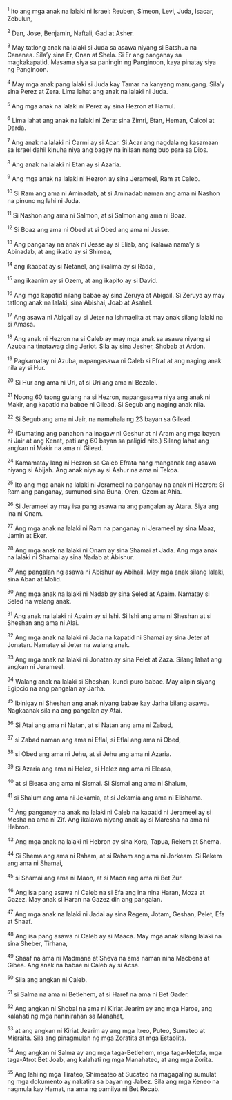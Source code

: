 <sup>1</sup>
Ito ang mga anak na lalaki ni Israel: Reuben, Simeon, Levi, Juda, Isacar, Zebulun, 

<sup>2</sup>
Dan, Jose, Benjamin, Naftali, Gad at Asher.

<sup>3</sup>
May tatlong anak na lalaki si Juda sa asawa niyang si Batshua na Cananea. Silaʼy sina Er, Onan at Shela. Si Er ang panganay sa magkakapatid. Masama siya sa paningin ng Panginoon, kaya pinatay siya ng Panginoon. 

<sup>4</sup>
May mga anak pang lalaki si Juda kay Tamar na kanyang manugang. Silaʼy sina Perez at Zera. Lima lahat ang anak na lalaki ni Juda. 

<sup>5</sup>
Ang mga anak na lalaki ni Perez ay sina Hezron at Hamul. 

<sup>6</sup>
Lima lahat ang anak na lalaki ni Zera: sina Zimri, Etan, Heman, Calcol at Darda. 

<sup>7</sup>
Ang anak na lalaki ni Carmi ay si Acar. Si Acar ang nagdala ng kasamaan sa Israel dahil kinuha niya ang bagay na inilaan nang buo para sa Dios. 

<sup>8</sup>
Ang anak na lalaki ni Etan ay si Azaria.

<sup>9</sup>
Ang mga anak na lalaki ni Hezron ay sina Jerameel, Ram at Caleb. 

<sup>10</sup>
Si Ram ang ama ni Aminadab, at si Aminadab naman ang ama ni Nashon na pinuno ng lahi ni Juda. 

<sup>11</sup>
Si Nashon ang ama ni Salmon, at si Salmon ang ama ni Boaz. 

<sup>12</sup>
Si Boaz ang ama ni Obed at si Obed ang ama ni Jesse. 

<sup>13</sup>
Ang panganay na anak ni Jesse ay si Eliab, ang ikalawa namaʼy si Abinadab, at ang ikatlo ay si Shimea, 

<sup>14</sup>
ang ikaapat ay si Netanel, ang ikalima ay si Radai, 

<sup>15</sup>
ang ikaanim ay si Ozem, at ang ikapito ay si David. 

<sup>16</sup>
Ang mga kapatid nilang babae ay sina Zeruya at Abigail. Si Zeruya ay may tatlong anak na lalaki, sina Abishai, Joab at Asahel. 

<sup>17</sup>
Ang asawa ni Abigail ay si Jeter na Ishmaelita at may anak silang lalaki na si Amasa.

<sup>18</sup>
Ang anak ni Hezron na si Caleb ay may mga anak sa asawa niyang si Azuba na tinatawag ding Jeriot. Sila ay sina Jesher, Shobab at Ardon. 

<sup>19</sup>
Pagkamatay ni Azuba, napangasawa ni Caleb si Efrat at ang naging anak nila ay si Hur. 

<sup>20</sup>
Si Hur ang ama ni Uri, at si Uri ang ama ni Bezalel. 

<sup>21</sup>
Noong 60 taong gulang na si Hezron, napangasawa niya ang anak ni Makir, ang kapatid na babae ni Gilead. Si Segub ang naging anak nila. 

<sup>22</sup>
Si Segub ang ama ni Jair, na namahala ng 23 bayan sa Gilead. 

<sup>23</sup>
(Dumating ang panahon na inagaw ni Geshur at ni Aram ang mga bayan ni Jair at ang Kenat, pati ang 60 bayan sa paligid nito.) Silang lahat ang angkan ni Makir na ama ni Gilead. 

<sup>24</sup>
Kamamatay lang ni Hezron sa Caleb Efrata nang manganak ang asawa niyang si Abijah. Ang anak niya ay si Ashur na ama ni Tekoa.

<sup>25</sup>
Ito ang mga anak na lalaki ni Jerameel na panganay na anak ni Hezron: Si Ram ang panganay, sumunod sina Buna, Oren, Ozem at Ahia. 

<sup>26</sup>
Si Jerameel ay may isa pang asawa na ang pangalan ay Atara. Siya ang ina ni Onam. 

<sup>27</sup>
Ang mga anak na lalaki ni Ram na panganay ni Jerameel ay sina Maaz, Jamin at Eker. 

<sup>28</sup>
Ang mga anak na lalaki ni Onam ay sina Shamai at Jada. Ang mga anak na lalaki ni Shamai ay sina Nadab at Abishur. 

<sup>29</sup>
Ang pangalan ng asawa ni Abishur ay Abihail. May mga anak silang lalaki, sina Aban at Molid. 

<sup>30</sup>
Ang mga anak na lalaki ni Nadab ay sina Seled at Apaim. Namatay si Seled na walang anak. 

<sup>31</sup>
Ang anak na lalaki ni Apaim ay si Ishi. Si Ishi ang ama ni Sheshan at si Sheshan ang ama ni Alai. 

<sup>32</sup>
Ang mga anak na lalaki ni Jada na kapatid ni Shamai ay sina Jeter at Jonatan. Namatay si Jeter na walang anak. 

<sup>33</sup>
Ang mga anak na lalaki ni Jonatan ay sina Pelet at Zaza. Silang lahat ang angkan ni Jerameel. 

<sup>34</sup>
Walang anak na lalaki si Sheshan, kundi puro babae. May alipin siyang Egipcio na ang pangalan ay Jarha. 

<sup>35</sup>
Ibinigay ni Sheshan ang anak niyang babae kay Jarha bilang asawa. Nagkaanak sila na ang pangalan ay Atai. 

<sup>36</sup>
Si Atai ang ama ni Natan, at si Natan ang ama ni Zabad, 

<sup>37</sup>
si Zabad naman ang ama ni Eflal, si Eflal ang ama ni Obed, 

<sup>38</sup>
si Obed ang ama ni Jehu, at si Jehu ang ama ni Azaria. 

<sup>39</sup>
Si Azaria ang ama ni Helez, si Helez ang ama ni Eleasa, 

<sup>40</sup>
at si Eleasa ang ama ni Sismai. Si Sismai ang ama ni Shalum, 

<sup>41</sup>
si Shalum ang ama ni Jekamia, at si Jekamia ang ama ni Elishama.

<sup>42</sup>
Ang panganay na anak na lalaki ni Caleb na kapatid ni Jerameel ay si Mesha na ama ni Zif. Ang ikalawa niyang anak ay si Maresha na ama ni Hebron. 

<sup>43</sup>
Ang mga anak na lalaki ni Hebron ay sina Kora, Tapua, Rekem at Shema. 

<sup>44</sup>
Si Shema ang ama ni Raham, at si Raham ang ama ni Jorkeam. Si Rekem ang ama ni Shamai, 

<sup>45</sup>
si Shamai ang ama ni Maon, at si Maon ang ama ni Bet Zur. 

<sup>46</sup>
Ang isa pang asawa ni Caleb na si Efa ang ina nina Haran, Moza at Gazez. May anak si Haran na Gazez din ang pangalan. 

<sup>47</sup>
Ang mga anak na lalaki ni Jadai ay sina Regem, Jotam, Geshan, Pelet, Efa at Shaaf. 

<sup>48</sup>
Ang isa pang asawa ni Caleb ay si Maaca. May mga anak silang lalaki na sina Sheber, Tirhana, 

<sup>49</sup>
Shaaf na ama ni Madmana at Sheva na ama naman nina Macbena at Gibea. Ang anak na babae ni Caleb ay si Acsa. 

<sup>50</sup>
Sila ang angkan ni Caleb.

<sup>51</sup>
si Salma na ama ni Betlehem, at si Haref na ama ni Bet Gader. 

<sup>52</sup>
Ang angkan ni Shobal na ama ni Kiriat Jearim ay ang mga Haroe, ang kalahati ng mga naninirahan sa Manahat, 

<sup>53</sup>
at ang angkan ni Kiriat Jearim ay ang mga Itreo, Puteo, Sumateo at Misraita. Sila ang pinagmulan ng mga Zoratita at mga Estaolita. 

<sup>54</sup>
Ang angkan ni Salma ay ang mga taga-Betlehem, mga taga-Netofa, mga taga-Atrot Bet Joab, ang kalahati ng mga Manahateo, at ang mga Zorita. 

<sup>55</sup>
Ang lahi ng mga Tirateo, Shimeateo at Sucateo na magagaling sumulat ng mga dokumento ay nakatira sa bayan ng Jabez. Sila ang mga Keneo na nagmula kay Hamat, na ama ng pamilya ni Bet Recab.